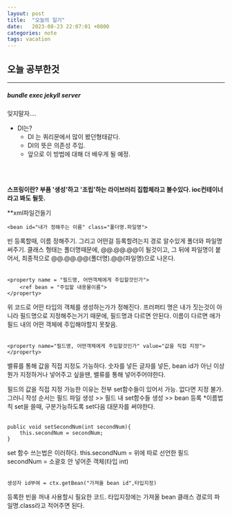 ```yaml
---
layout: post
title:  "오늘의 일기"
date:   2023-08-23 22:07:01 +0800
categories: note
tags: vacation
---
```

## 오늘 공부한것
___
<h5>bundle exec jekyll server</h5>
잊지말자....
<br>

- DI는?
    - DI 는 쿼리문에서 많이 봤던형태같다.
    - DI의 뜻은 의존성 주입.
    - 앞으로 이 방법에 대해 더 배우게 될 예정.
<br>
<br>

__스프링이란? 부픔 '생성'하고 '조립'하는 라이브러리 집합체라고 볼수있다. ioc컨테이너라고 봐도 될듯.__

**xml파일건들기
<br>
```
<bean id="내가 정해주는 이름" class="폴더명.파일명">

```
빈 등록할때, 이름 정해주기.
그리고 어떤걸 등록할려는지 경로 알수있게 폴더와 파일명 써주기. 
클래스 형태는 폴더명때문에, @@.@@.@@이 될것이고, 그 뒤에 파일명이 붙어서, 최종적으로 @@.@@.@@(폴더명).@@(파일명)으로 나온다.
<br>
<br>


```
<property name = "필드명, 어떤객체에게 주입할것인가">
    <ref bean = "주입할 내용물이름">
</property>
```
위 코드로 어떤 타입의 객체를 생성하는가가 정해진다.
프러퍼티 명은 내가 짓는것이 아니라 필드명으로 지정해주는거기 때문에, 필드명과 다르면 안된다.
이름이 다르면 애가 필드 내의 어떤 객체에 주입해야할지 못찾음.
<br>
<br>

```
<property name="필드명, 어떤객체에게 주입할것인가" value="값을 직접 지정">
</property>
```
밸류를 통해 값을 직접 지정도 가능하다.
숫자를 넣든 글자를 넣든, bean id가 아닌 이상 뭔가 지정하거나 넣어주고 싶을땐, 밸류를 통해 넣어주어야한다.
<br>

필드의 값을 직접 지정 가능한 이유는 전부 set함수들이 있어서 가능. 없다면 지정 불가.
그러니 작성 순서는 필드 파일 생성 >> 필드 내 set함수들 생성 >> bean 등록
*이름법칙 set을 쓸때, 구분가능하도록 set다음 대문자를 써야한다.
<br>
<br>

```
public void setSecondNum(int secondNum){
    this.secondNum = secondNum;
}
```
set 함수 쓰는법은 이러하다.
this.secondNum = 위에 따로 선언한 필드
secondNum = 소괄호 안 넣어준 객체(타입 int)
<br>
<br>

```
생성자 id부여 = ctx.getBean("가져올 bean id",타입지정)
```
등록한 빈을 꺼내 사용할시 필요한 코드.
타입지정에는 가져올 bean 클래스 경로의 파일명.class라고 적어주면 된다.
<br>
<br>

